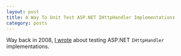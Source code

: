 ```yaml
---
layout: post
title: A Way To Unit Test ASP.NET IHttpHandler Implementations
category: posts
---
```


Way back in 2008, [I wrote](http://blogs.cozi.com/techold/2008/05/a-way-to-unit-t.html)
about testing ASP.NET `IHttpHandler` implementations.
